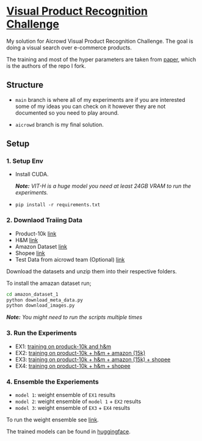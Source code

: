 # [Visual Product Recognition Challenge](https://www.aicrowd.com/challenges/visual-product-recognition-challenge-2023)

My solution for Aicrowd Visual Product Recognition Challenge. The goal is doing a visual search over e-commerce products.

The training and most of the hyper parameters are taken from [paper](https://arxiv.org/abs/2210.11141), which is the authors of the repo I fork.


## Structure

- `main` branch is where all of my experiments are if you are interested some of my ideas you can check on it however they are not documented so you need to play around.

- `aicrowd` branch is my final solution.

## Setup

### 1. Setup Env

* Install CUDA. 
    
    ***Note:** VIT-H is a huge model you need at least 24GB VRAM to run the experiments.*
* `pip install -r requirements.txt`

### 2. Downlaod Traiing Data

* Product-10k [link](https://products-10k.github.io/)
* H&M [link](https://www.kaggle.com/competitions/h-and-m-personalized-fashion-recommendations/data)
* Amazon Dataset [link](https://cseweb.ucsd.edu/~jmcauley/datasets/amazon_v2/)
* Shopee [link](https://www.kaggle.com/competitions/shopee-product-matching/data)
* Test Data from aicrowd team (Optional) [link](https://www.aicrowd.com/challenges/visual-product-recognition-challenge-2023/dataset_files)

Download the datasets and unzip them into their respective folders. 

To install the amazan dataset run;
```bash
cd amazon_dataset_1
python download_meta_data.py
python download_images.py
```
***Note:** You might need to run the scripts multiple times*

### 3. Run the Experiments

* EX1: [training on produck-10k and h&m](experiments/aicrowd-p10k-h&m-amazon-clip-training-v2.1-vit-h.ipynb)
* EX2: [training on product-10k + h&m + amazon (15k)](experiments/aicrowd-p10k-h&m-amazon-clip-training-v2.1-vit-h.ipynb)
* EX3: [training on product-10k + h&m + amazon (15k) + shopee](experiments/aicrowd-p10k-h&m-shopee-amazon-clip-training-v2.1-vit-h)
* EX4: [training on product-10k + h&m + shopee](experiments/aicrowd-p10k-h&m-shopee-clip-training-v2.1-vit-h)

### 4. Ensemble the Experiements

* `model 1`: weight ensemble of `EX1` results
* `model 2`: weight ensemble of `model 1` + `EX2` results
* `model 3`: weight ensemble of `EX3` + `EX4` results

To run the weight ensemble see [link](experiments/weight_ensembele.ipynb).

The trained models can be found in [huggingface](https://huggingface.co/mec001/aicrowd-visual-recognition-models).